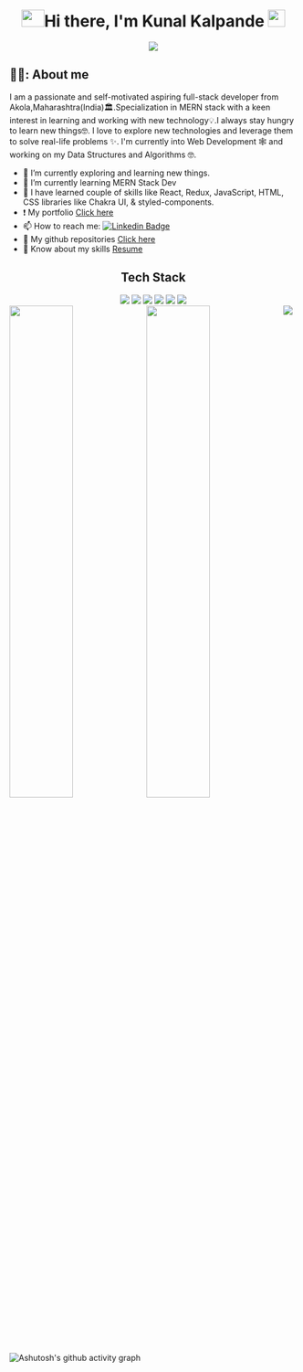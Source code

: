 

<h1 align="center"><img height="30" width="40" src="https://raw.githubusercontent.com/blackcater/blackcater/main/images/Hi.gif"/>Hi there, I'm Kunal Kalpande <img src= "https://media.tenor.com/images/2adfe94e69139f3e22623b61d375a7a7/tenor.gif" width= "30" height= "30"></h1>
<p align="center">
  <a href="https://github.com/DenverCoder1/readme-typing-svg">
    <img src="https://readme-typing-svg.demolab.com/?lines=Hi! My self Kunal Kalpande; I am a Full-stack%20web%20developer 👨🏻‍💻; Curious%20to%20learn%20new%20things !&font=Fira%20Code&center=true&width=440&height=45&color=#37bcf7&vCenter=true&size=22&pause=1000"></a>
</p>

## 💁‍♂️: About me
I am a passionate and self-motivated aspiring full-stack developer from Akola,Maharashtra(India)🏛.Specialization in MERN stack with a keen interest in learning and working with new technology💡.I always stay hungry to learn new things🤓. I love to explore new technologies and leverage them to solve real-life problems ✨. I'm currently into Web Development 🕸️ and working on my Data Structures and Algorithms 🤓.

- 🔭 I’m currently exploring and learning new things.
- 🌱 I’m currently learning MERN Stack Dev
- 🚀 I have learned couple of skills like React, Redux, JavaScript, HTML, CSS libraries like Chakra UI, & styled-components.
- ❗ My portfolio [Click here](https://kalpandekunal.github.io/)
- 📫 How to reach me: [![Linkedin Badge](https://img.shields.io/badge/-kunal-blue?style=flat&logo=Linkedin&logoColor=white)](https://www.linkedin.com/in/kunal-kalpande-4165341b6/)
- 👀 My github repositories [Click here](https://github.com/kalpandekunal?tab=repositories)
- 📄 Know about my skills [Resume](https://drive.google.com/file/d/1OAI9LRpffBOFtzYlJpb6jkAFv1zvh0sA/view?usp=share_link)



<h2 align="center">Tech Stack</h2>
<div align="center">
<img src="https://img.shields.io/badge/javascript-%23323330.svg?style=for-the-badge&logo=javascript&logoColor=%23F7DF1E"/>
<img src="https://img.shields.io/badge/typescript-%23007ACC.svg?style=for-the-badge&logo=typescript&logoColor=white"/>
<img src="https://img.shields.io/badge/react-%2320232a.svg?style=for-the-badge&logo=react&logoColor=%2361DAFB"/>
<img src="https://img.shields.io/badge/React_Router-CA4245?style=for-the-badge&logo=react-router&logoColor=white"/>
<img src="https://img.shields.io/badge/redux-%23593d88.svg?style=for-the-badge&logo=redux&logoColor=white"/>
<img src="https://img.shields.io/badge/chakra-%234ED1C5.svg?style=for-the-badge&logo=chakraui&logoColor=white"/>
</div>


<img  src="https://user-images.githubusercontent.com/82999542/132934744-131c1891-4a4f-4e88-a64a-36720ad7470b.png"/>
<img align="left" width="47%" src="https://github-readme-stats.vercel.app/api?username=kalpandekunal&show_icons=true&theme=radical"/>
<img align="left" width="47%" src="https://github-readme-stats.vercel.app/api/top-langs/?username=kalpandekunal&layout=compact"/>
<br/>
<br/>
<br/>
<br/>

![Ashutosh's github activity graph](https://github-readme-activity-graph.cyclic.app/graph?username=kalpandekunal&theme=react-dark)
